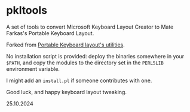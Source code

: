 # pkltools

A set of tools to convert Microsoft Keyboard Layout Creator to Mate Farkas's Portable Keyboard Layout.

Forked from [Portable Keyboard layout's utilities](https://github.com/Portable-Keyboard-Layout/Portable-Keyboard-Layout/tree/master/utilities).

No installation script is provided: deploy the binaries somewhere in your `$PATH`, and copy the modules to the directory set in the `PERL5LIB` environment variable.

I might add an `install.pl` if someone contributes with one.

Good luck, and happy keyboard layout tweaking.

25.10.2024

